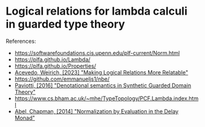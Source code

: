# Logical relations for lambda calculi in guarded type theory

References:

* https://softwarefoundations.cis.upenn.edu/plf-current/Norm.html
* https://plfa.github.io/Lambda/
* https://plfa.github.io/Properties/
* [Acevedo, Weirich, [2023] "Making Logical Relations More Relatable"](https://arxiv.org/abs/2309.15724)
* https://github.com/emmanueljs1/nbe/
* [Paviotti, [2016] "Denotational semantics in Synthetic Guarded Domain Theory"](https://pure.itu.dk/portal/files/83014812/PhD_thesis_Final_Version._Marco_Paviotti.pdf)
* https://www.cs.bham.ac.uk/~mhe/TypeTopology/PCF.Lambda.index.html
* [Abel, Chapman, [2014] "Normalization by Evaluation in the Delay Monad"](https://arxiv.org/abs/1406.2059)